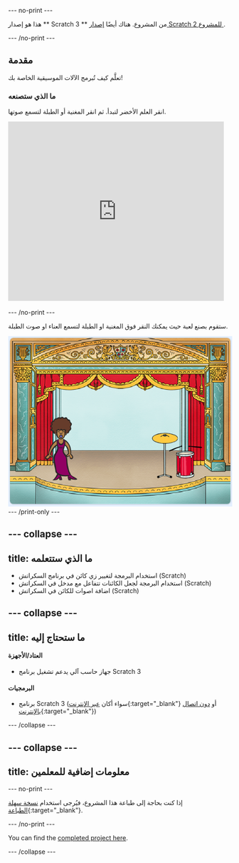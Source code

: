\--- no-print \---

هذا هو إصدار ** Scratch 3 ** من المشروع. هناك أيضًا [ إصدار Scratch 2 للمشروع ](https://projects.raspberrypi.org/en/projects/rock-band-scratch2).

\--- /no-print \---

## مقدمة

تعلَّم كيف تُبرمج الآلات الموسيقية الخاصة بك!

### ما الذي ستصنعه

انقر العلم الأخضر لتبدأ. ثم انقر المغنية أو الطبلة لتسمع صوتها.

<div class="scratch-preview">
  <iframe allowtransparency="true" width="485" height="402" src="https://scratch.mit.edu/projects/embed/276872220/?autostart=false" frameborder="0" scrolling="no"></iframe>
</div>

\--- /no-print \---

ستقوم بصنع لعبة حيث يمكنك النقر فوق المغنية او الطبلة لتسمع العناء او صوت الطبلة.

![لقطة شاشة للعبة](images/demo.png) \--- /print-only \---

## \--- collapse \---

## title: ما الذي ستتعلمه

+ استخدام البرمجة لتغيير زي كائن في برنامج السكراتش (Scratch)
+ استخدام البرمجة لجعل الكائنات تتفاعل مع مدخل في السكراتش (Scratch)
+ اضافة اصوات للكائن في السكراتش (Scratch)

## \--- collapse \---

## title: ما ستحتاج إليه

#### العتاد/الأجهزة

+ جهاز حاسب آلي يدعم تشغيل برنامج Scratch 3

#### البرمجيات

+ برنامج Scratch 3 (سواء أكان [عبر الإنترنت](http://rpf.io/scratchon){:target="_blank"} أو [دون اتصال بالإنترنت](http://rpf.io/scratchoff){:target="_blank"})

\--- /collapse \---

## \--- collapse \---

## title: معلومات إضافية للمعلمين

\--- no-print \---

إذا كنت بحاجة إلى طباعة هذا المشروع، فيُرجى استخدام [نسخة سهلة الطباعة](https://projects.raspberrypi.org/en/projects/rock-band/print){:target="_blank"}.

\--- /no-print \---

You can find the [completed project here](http://rpf.io/p/en/rock-band-get).

\--- /collapse \---